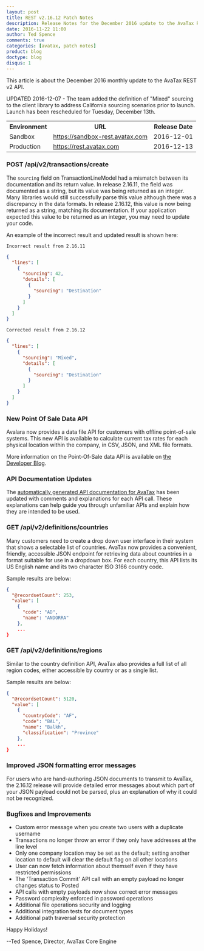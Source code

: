 ```yaml
---
layout: post
title: REST v2.16.12 Patch Notes
description: Release Notes for the December 2016 update to the AvaTax REST v2 API.
date: 2016-11-22 11:00
author: Ted Spence
comments: true
categories: [avatax, patch notes]
product: blog
doctype: blog
disqus: 1
---
```




This article is about the December 2016 monthly update to the AvaTax REST v2 API.

UPDATED 2016-12-07 - The team added the definition of "Mixed" sourcing to the client library to address California sourcing scenarios prior to launch.  Launch has been rescheduled for Tuesday, December 13th.

<div class="mobile-table">
  <table class="styled-table">
    <tr>
      <th>Environment</th>
      <th>URL</th>
      <th>Release Date</th>
    </tr>
    <tr>
      <td>Sandbox</td>
          <td><a href="https://sandbox-rest.avatax.com">https://sandbox-rest.avatax.com</a></td>
      <td>2016-12-01</td>
    </tr>
    <tr>
      <td>Production</td>
          <td><a href="https://rest.avatax.com">https://rest.avatax.com</a></td>
      <td>2016-12-13</td>
    </tr>
  </table>
</div>

<h3>POST /api/v2/transactions/create</h3>

The `sourcing` field on TransactionLineModel had a mismatch between its documentation and its return value.  In release 2.16.11, the field was documented as a string, but its value was being returned as an integer.  Many libraries would still successfully parse this value although there was a discrepancy in the data formats.  In release 2.16.12, this value is now being returned as a string, matching its documentation.  If your application expected this value to be returned as an integer, you may need to update your code.

An example of the incorrect result and updated result is shown here:

`Incorrect result from 2.16.11`

```json
{
  "lines": [
    {
      "sourcing": 42,
      "details": [
        {
          "sourcing": "Destination"
        }
      ]
    }
  ]
}
```

`Corrected result from 2.16.12`

```json
{
  "lines": [
    {
      "sourcing": "Mixed", 
      "details": [
        {
          "sourcing": "Destination"
        }
      ]
    }
  ]
}
```

<h3>New Point Of Sale Data API</h3>

Avalara now provides a data file API for customers with offline point-of-sale systems.  This new API is available to calculate current tax rates for each physical location within the company, in CSV, JSON, and XML file formats.

More information on the Point-Of-Sale data API is available on <a href="http://developer.avalara.com/blog/2016/11/28/point-of-sale-data-api/">the Developer Blog</a>.

<h3>API Documentation Updates</h3>

The <a href="https://sandbox-rest.avatax.com/swagger/ui/index.html">automatically generated API documentation for AvaTax</a> has been updated with comments and explanations for each API call.  These explanations can help guide you through unfamiliar APIs and explain how they are intended to be used.

<h3>GET /api/v2/definitions/countries</h3>

Many customers need to create a drop down user interface in their system that shows a selectable list of countries.  AvaTax now provides a convenient, friendly, accessible JSON endpoint for retrieving data about countries in a format suitable for use in a dropdown box.  For each country, this API lists its US English name and its two character ISO 3166 country code.

Sample results are below:

```json
{
  "@recordsetCount": 253,
  "value": [
    {
      "code": "AD",
      "name": "ANDORRA"
    },
    ...
}
```

<h3>GET /api/v2/definitions/regions</h3>

Similar to the country definition API, AvaTax also provides a full list of all region codes, either accessible by country or as a single list.

Sample results are below:

```json
{
  "@recordsetCount": 5120,
  "value": [
    {
      "countryCode": "AF",
      "code": "BAL",
      "name": "Balkh",
      "classification": "Province"
    },
    ...
}
```

<h3>Improved JSON formatting error messages</h3>

For users who are hand-authoring JSON documents to transmit to AvaTax, the 2.16.12 release will provide detailed error messages about which part of your JSON payload could not be parsed, plus an explanation of why it could not be recognized.
 
<h3>Bugfixes and Improvements</h3>

<ul class="normal">
	<li>Custom error message when you create two users with a duplicate username</li>
	<li>Transactions no longer throw an error if they only have addresses at the line level</li>
	<li>Only one company location may be set as the default; setting another location to default will clear the default flag on all other locations</li>
	<li>User can now fetch information about themself even if they have restricted permissions</li>
	<li>The 'Transaction Commit' API call with an empty payload no longer changes status to Posted</li>
	<li>API calls with empty payloads now show correct error messages</li>
	<li>Password complexity enforced in password operations</li>
	<li>Additional file operations security and logging</li>
	<li>Additional integration tests for document types</li>
	<li>Additional path traversal security protection</li>
</ul>

Happy Holidays!

--Ted Spence, Director, AvaTax Core Engine
